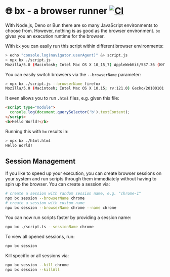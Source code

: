 # 🌐 bx - a browser runner [![CI](https://github.com/webdriverio/bx/actions/workflows/ci.yml/badge.svg)](https://github.com/webdriverio/bx/actions/workflows/ci.yml)

With Node.js, Deno or Bun there are so many JavaScript environments to choose from. However, nothing is as good as the browser environment. `bx` gives you an execution runtime for the browser.

With `bx` you can easily run this script within different browser environments:

```sh
> echo "console.log(navigator.userAgent)" &> script.js
> npx bx ./script.js
Mozilla/5.0 (Macintosh; Intel Mac OS X 10_15_7) AppleWebKit/537.36 (KHTML, like Gecko) Chrome/121.0.0.0 Safari/537.36
```

You can easily switch browsers via the `--browserName` parameter:

```sh
> npx bx ./script.js --browserName firefox
Mozilla/5.0 (Macintosh; Intel Mac OS X 10.15; rv:121.0) Gecko/20100101 Firefox/121.0
```

It even allows you to run `.html` files, e.g. given this file:

```html
<script type="module">
  console.log(document.querySelector('b').textContent);
</script>
<b>Hello World!</b>
```

Running this with `bx` results in:

```sh
> npx bx ./html.html
Hello World!
```

## Session Management

If you like to speed up your execution, you can create browser sessions on your system and run scripts through them immediately without having to spin up the browser. You can create a session via:

```sh
# create a session with random session name, e.g. "chrome-1"
npx bx session --browserName chrome
# create a session with custom name
npx bx session --browserName chrome --name chrome
```

You can now run scripts faster by providing a session name:

```sh
npx bx ./script.ts --sessionName chrome
```

To view all opened sessions, run:

```sh
npx bx session
```

Kill specific or all sessions via:

```sh
npx bx session --kill chrome
npx bx session --killAll
```